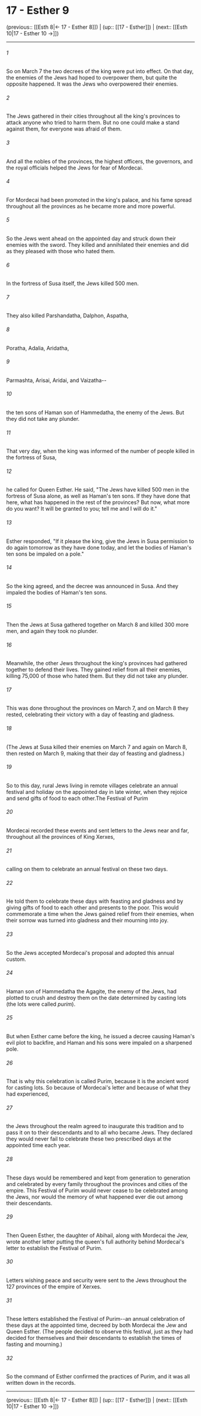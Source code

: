 # 17 - Esther 9

(previous:: [[Esth 8|← 17 - Esther 8]]) | (up:: [[17 - Esther]]) | (next:: [[Esth 10|17 - Esther 10 →]])

***


###### 1 
So on March 7 the two decrees of the king were put into effect. On that day, the enemies of the Jews had hoped to overpower them, but quite the opposite happened. It was the Jews who overpowered their enemies. 

###### 2 
The Jews gathered in their cities throughout all the king's provinces to attack anyone who tried to harm them. But no one could make a stand against them, for everyone was afraid of them. 

###### 3 
And all the nobles of the provinces, the highest officers, the governors, and the royal officials helped the Jews for fear of Mordecai. 

###### 4 
For Mordecai had been promoted in the king's palace, and his fame spread throughout all the provinces as he became more and more powerful. 

###### 5 
So the Jews went ahead on the appointed day and struck down their enemies with the sword. They killed and annihilated their enemies and did as they pleased with those who hated them. 

###### 6 
In the fortress of Susa itself, the Jews killed 500 men. 

###### 7 
They also killed Parshandatha, Dalphon, Aspatha, 

###### 8 
Poratha, Adalia, Aridatha, 

###### 9 
Parmashta, Arisai, Aridai, and Vaizatha-- 

###### 10 
the ten sons of Haman son of Hammedatha, the enemy of the Jews. But they did not take any plunder. 

###### 11 
That very day, when the king was informed of the number of people killed in the fortress of Susa, 

###### 12 
he called for Queen Esther. He said, "The Jews have killed 500 men in the fortress of Susa alone, as well as Haman's ten sons. If they have done that here, what has happened in the rest of the provinces? But now, what more do you want? It will be granted to you; tell me and I will do it." 

###### 13 
Esther responded, "If it please the king, give the Jews in Susa permission to do again tomorrow as they have done today, and let the bodies of Haman's ten sons be impaled on a pole." 

###### 14 
So the king agreed, and the decree was announced in Susa. And they impaled the bodies of Haman's ten sons. 

###### 15 
Then the Jews at Susa gathered together on March 8 and killed 300 more men, and again they took no plunder. 

###### 16 
Meanwhile, the other Jews throughout the king's provinces had gathered together to defend their lives. They gained relief from all their enemies, killing 75,000 of those who hated them. But they did not take any plunder. 

###### 17 
This was done throughout the provinces on March 7, and on March 8 they rested, celebrating their victory with a day of feasting and gladness. 

###### 18 
(The Jews at Susa killed their enemies on March 7 and again on March 8, then rested on March 9, making that their day of feasting and gladness.) 

###### 19 
So to this day, rural Jews living in remote villages celebrate an annual festival and holiday on the appointed day in late winter, when they rejoice and send gifts of food to each other.The Festival of Purim 

###### 20 
Mordecai recorded these events and sent letters to the Jews near and far, throughout all the provinces of King Xerxes, 

###### 21 
calling on them to celebrate an annual festival on these two days. 

###### 22 
He told them to celebrate these days with feasting and gladness and by giving gifts of food to each other and presents to the poor. This would commemorate a time when the Jews gained relief from their enemies, when their sorrow was turned into gladness and their mourning into joy. 

###### 23 
So the Jews accepted Mordecai's proposal and adopted this annual custom. 

###### 24 
Haman son of Hammedatha the Agagite, the enemy of the Jews, had plotted to crush and destroy them on the date determined by casting lots (the lots were called _purim_). 

###### 25 
But when Esther came before the king, he issued a decree causing Haman's evil plot to backfire, and Haman and his sons were impaled on a sharpened pole. 

###### 26 
That is why this celebration is called Purim, because it is the ancient word for casting lots. So because of Mordecai's letter and because of what they had experienced, 

###### 27 
the Jews throughout the realm agreed to inaugurate this tradition and to pass it on to their descendants and to all who became Jews. They declared they would never fail to celebrate these two prescribed days at the appointed time each year. 

###### 28 
These days would be remembered and kept from generation to generation and celebrated by every family throughout the provinces and cities of the empire. This Festival of Purim would never cease to be celebrated among the Jews, nor would the memory of what happened ever die out among their descendants. 

###### 29 
Then Queen Esther, the daughter of Abihail, along with Mordecai the Jew, wrote another letter putting the queen's full authority behind Mordecai's letter to establish the Festival of Purim. 

###### 30 
Letters wishing peace and security were sent to the Jews throughout the 127 provinces of the empire of Xerxes. 

###### 31 
These letters established the Festival of Purim--an annual celebration of these days at the appointed time, decreed by both Mordecai the Jew and Queen Esther. (The people decided to observe this festival, just as they had decided for themselves and their descendants to establish the times of fasting and mourning.) 

###### 32 
So the command of Esther confirmed the practices of Purim, and it was all written down in the records.

***

(previous:: [[Esth 8|← 17 - Esther 8]]) | (up:: [[17 - Esther]]) | (next:: [[Esth 10|17 - Esther 10 →]])
